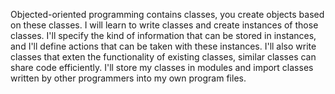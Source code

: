 Objected-oriented programming contains classes, you create objects based on these classes.
I will learn to write classes and create instances of those classes. I'll specify the kind of information that can be stored
in instances, and I'll define actions that can be taken with these instances. I'll also write classes that exten the functionality
of existing classes, similar classes can share code efficiently. I'll store my classes in modules and import
classes written by other programmers into my own program files.

